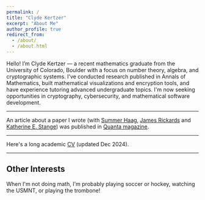 ```yaml
---
permalink: /
title: "Clyde Kertzer"
excerpt: "About Me"
author_profile: true
redirect_from: 
  - /about/
  - /about.html
---
```


Hello! I’m Clyde Kertzer — a recent mathematics graduate from the University of Colorado, Boulder with a focus on number theory, algebra, and cryptographic systems. I’ve conducted research published in Annals of Mathematics, built mathematical visualizations and encryption tools, and have experience tutoring advanced undergraduate topics. I'm now seeking opportunities in cryptography, cybersecurity, and mathematical software development.

---

An article about a paper I wrote (with <a href="https://math.colorado.edu/~suha3163/">Summer Haag</a>, <a href="https://math.colorado.edu/~jari2770">James Rickards</a> and <a href="https://math.katestange.net">Katherine E. Stange</a>) was published in <a href="https://www.quantamagazine.org/two-students-unravel-a-widely-believed-math-conjecture-20230810/">Quanta magazine</a>.

---

Here's a long academic [CV](/files/LongCVMay52025.pdf) (updated Dec 2024).

---

## Other Interests

When I'm not doing math, I'm probably playing soccer or hockey, watching the USMNT, or playing the trombone!
